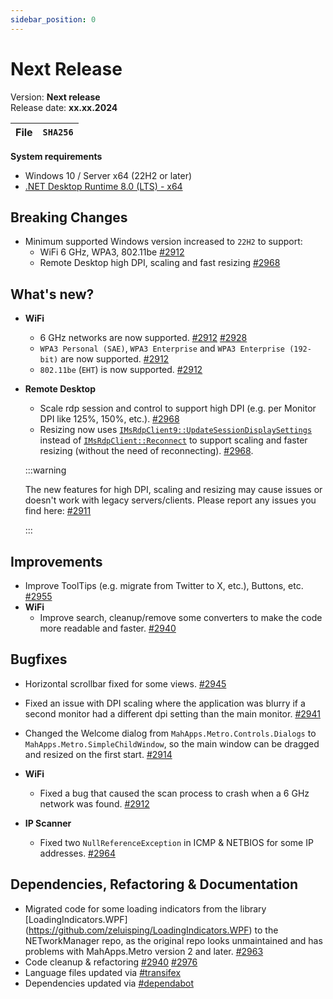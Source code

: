 ```yaml
---
sidebar_position: 0
---
```


# Next Release

Version: **Next release** <br />
Release date: **xx.xx.2024**

| File | `SHA256` |
| ---- | -------- |

**System requirements**

- Windows 10 / Server x64 (22H2 or later)
- [.NET Desktop Runtime 8.0 (LTS) - x64](https://dotnet.microsoft.com/en-us/download/dotnet/8.0/runtime)

## Breaking Changes

- Minimum supported Windows version increased to `22H2` to support:
  - WiFi 6 GHz, WPA3, 802.11be [#2912](https://github.com/BornToBeRoot/NETworkManager/pull/2912)
  - Remote Desktop high DPI, scaling and fast resizing [#2968](https://github.com/BornToBeRoot/NETworkManager/pull/2968)

## What's new?

- **WiFi**

  - 6 GHz networks are now supported. [#2912](https://github.com/BornToBeRoot/NETworkManager/pull/2912) [#2928](https://github.com/BornToBeRoot/NETworkManager/pull/2928)
  - `WPA3 Personal (SAE)`, `WPA3 Enterprise` and `WPA3 Enterprise (192-bit)` are now supported. [#2912](https://github.com/BornToBeRoot/NETworkManager/pull/2912)
  - `802.11be` (`EHT`) is now supported. [#2912](https://github.com/BornToBeRoot/NETworkManager/pull/2912)

- **Remote Desktop**

  - Scale rdp session and control to support high DPI (e.g. per Monitor DPI like 125%, 150%, etc.). [#2968](https://github.com/BornToBeRoot/NETworkManager/pull/2968)
  - Resizing now uses [`IMsRdpClient9::UpdateSessionDisplaySettings`](<https://learn.microsoft.com/en-us/previous-versions/windows/desktop/legacy/mt703457(v=vs.85)>) instead of [`IMsRdpClient::Reconnect`](https://learn.microsoft.com/en-us/windows/win32/termserv/imsrdpclient8-reconnect) to support scaling and faster resizing (without the need of reconnecting). [#2968](https://github.com/BornToBeRoot/NETworkManager/pull/2968).

  :::warning

  The new features for high DPI, scaling and resizing may cause issues or doesn't work with legacy servers/clients. Please report any issues you find here: [#2911](https://github.com/BornToBeRoot/NETworkManager/issues/2911)

  :::

## Improvements

- Improve ToolTips (e.g. migrate from Twitter to X, etc.), Buttons, etc. [#2955](https://github.com/BornToBeRoot/NETworkManager/pull/2955)
- **WiFi**
  - Improve search, cleanup/remove some converters to make the code more readable and faster. [#2940](https://github.com/BornToBeRoot/NETworkManager/pull/2940)

## Bugfixes

- Horizontal scrollbar fixed for some views. [#2945](https://github.com/BornToBeRoot/NETworkManager/pull/2945)
- Fixed an issue with DPI scaling where the application was blurry if a second monitor had a different dpi setting than the main monitor. [#2941](https://github.com/BornToBeRoot/NETworkManager/pull/2941)
- Changed the Welcome dialog from `MahApps.Metro.Controls.Dialogs` to `MahApps.Metro.SimpleChildWindow`, so the main window can be dragged and resized on the first start. [#2914](https://github.com/BornToBeRoot/NETworkManager/pull/2914)

- **WiFi**

  - Fixed a bug that caused the scan process to crash when a 6 GHz network was found. [#2912](https://github.com/BornToBeRoot/NETworkManager/pull/2912)

- **IP Scanner**

  - Fixed two `NullReferenceException` in ICMP & NETBIOS for some IP addresses. [#2964](https://github.com/BornToBeRoot/NETworkManager/pull/2964)

## Dependencies, Refactoring & Documentation

- Migrated code for some loading indicators from the library [LoadingIndicators.WPF] (https://github.com/zeluisping/LoadingIndicators.WPF) to the NETworkManager repo, as the original repo looks unmaintained and has problems with MahApps.Metro version 2 and later. [#2963](https://github.com/BornToBeRoot/NETworkManager/pull/2963)
- Code cleanup & refactoring [#2940](https://github.com/BornToBeRoot/NETworkManager/pull/2940) [#2976](https://github.com/BornToBeRoot/NETworkManager/pull/2976)
- Language files updated via [#transifex](https://github.com/BornToBeRoot/NETworkManager/pulls?q=author%3Aapp%2Ftransifex-integration)
- Dependencies updated via [#dependabot](https://github.com/BornToBeRoot/NETworkManager/pulls?q=author%3Aapp%2Fdependabot)
